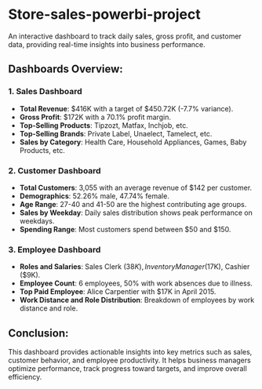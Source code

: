 # Store-sales-powerbi-project

An interactive dashboard to track daily sales, gross profit, and customer data, providing real-time insights into business performance.

## **Dashboards Overview:**

### 1. **Sales Dashboard**
   - **Total Revenue**: $416K with a target of $450.72K (-7.7% variance).
   - **Gross Profit**: $172K with a 70.1% profit margin.
   - **Top-Selling Products**: Tipzozt, Matfax, Inchjob, etc.
   - **Top-Selling Brands**: Private Label, Unaelect, Tamelect, etc.
   - **Sales by Category**: Health Care, Household Appliances, Games, Baby Products, etc.

### 2. **Customer Dashboard**
   - **Total Customers**: 3,055 with an average revenue of $142 per customer.
   - **Demographics**: 52.26% male, 47.74% female.
   - **Age Range**: 27-40 and 41-50 are the highest contributing age groups.
   - **Sales by Weekday**: Daily sales distribution shows peak performance on weekdays.
   - **Spending Range**: Most customers spend between $50 and $150.

### 3. **Employee Dashboard**
   - **Roles and Salaries**: Sales Clerk ($38K), Inventory Manager ($17K), Cashier ($9K).
   - **Employee Count**: 6 employees, 50% with work absences due to illness.
   - **Top Paid Employee**: Alice Carpentier with $17K in April 2015.
   - **Work Distance and Role Distribution**: Breakdown of employees by work distance and role.

## **Conclusion**:
This dashboard provides actionable insights into key metrics such as sales, customer behavior, and employee productivity. It helps business managers optimize performance, track progress toward targets, and improve overall efficiency.

